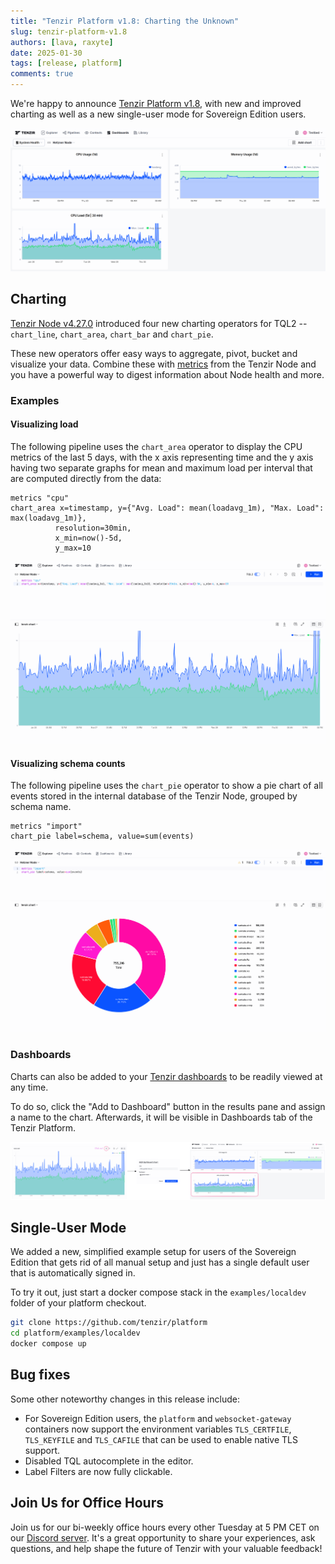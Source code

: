 ```yaml
---
title: "Tenzir Platform v1.8: Charting the Unknown"
slug: tenzir-platform-v1.8
authors: [lava, raxyte]
date: 2025-01-30
tags: [release, platform]
comments: true
---
```


We're happy to announce [Tenzir Platform v1.8][github-release], with
new and improved charting as well as a new single-user mode for
Sovereign Edition users.

![Tenzir Platform v1.8](tenzir-platform-1.8.png)

[github-release]: https://github.com/tenzir/platform/releases/tag/v1.8.0

<!-- truncate -->

## Charting

[Tenzir Node v4.27.0](/blog/tenzir-node-v4.27) introduced four new charting
operators for TQL2 -- `chart_line`, `chart_area`, `chart_bar` and `chart_pie`.

These new operators offer easy ways to aggregate, pivot, bucket and visualize
your data. Combine these with [metrics](/tql2/operators/metrics) from the
Tenzir Node and you have a powerful way to digest information about Node health
and more.

### Examples

#### Visualizing load

The following pipeline uses the `chart_area` operator to display the CPU metrics
of the last 5 days, with the x axis representing time and the y axis having two
separate graphs for mean and maximum load per interval that are computed directly
from the data:

```tql
metrics "cpu"
chart_area x=timestamp, y={"Avg. Load": mean(loadavg_1m), "Max. Load": max(loadavg_1m)},
          resolution=30min,
          x_min=now()-5d,
          y_max=10
```

![Node Load](node-load.png)

#### Visualizing schema counts

The following pipeline uses the `chart_pie` operator to show a pie chart of all
events stored in the internal database of the Tenzir Node, grouped by schema name.

```tql
metrics "import"
chart_pie label=schema, value=sum(events)
```

![Schema counts](schema-pie.png)

### Dashboards

Charts can also be added to your [Tenzir
dashboards](https://app.tenzir.com/dashboards) to be readily viewed at any time.

To do so, click the "Add to Dashboard" button in the results pane and assign
a name to the chart. Afterwards, it will be visible in Dashboards tab
of the Tenzir Platform.

![Add to dashboard](add-to-dashboard.png)

## Single-User Mode

We added a new, simplified example setup for users of the Sovereign Edition
that gets rid of all manual setup and just has a single default user that
is automatically signed in.

To try it out, just start a docker compose stack in the `examples/localdev`
folder of your platform checkout.

```sh
git clone https://github.com/tenzir/platform
cd platform/examples/localdev
docker compose up
```

## Bug fixes

Some other noteworthy changes in this release include:

- For Sovereign Edition users, the `platform` and `websocket-gateway`
  containers now support the environment variables `TLS_CERTFILE`,
  `TLS_KEYFILE` and `TLS_CAFILE` that can be used to enable native TLS
  support.
- Disabled TQL autocomplete in the editor.
- Label Filters are now fully clickable.

## Join Us for Office Hours

Join us for our bi-weekly office hours every other Tuesday at 5 PM CET on our
[Discord server][discord]. It's a great opportunity to share your experiences,
ask questions, and help shape the future of Tenzir with your valuable feedback!

[discord]: /discord
